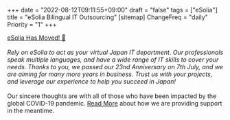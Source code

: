 +++
date = "2022-08-12T09:11:55+09:00"
draft = "false"
tags = ["eSolia"]
title = "eSolia Bilingual IT Outsourcing"
[sitemap]
  ChangeFreq = "daily"
  Priority = "1"
+++

<!-- <span class="tag is-danger is-large">On Holiday through 4 Jan 2021. Happy New Year! 🇯🇵㊗️</span><br><br> -->
<!-- <span class="tag is-danger is-large">On Holiday through 16 Aug 2022. Happy Obon Week! 🇯🇵🪷</span><br> -->
<a href="/post/20210222-esolia-office-move-to-shiodome/" class="button is-danger is-size-6-mobile is-medium">eSolia Has Moved! 🎉</a><br><br>
<i>Rely on eSolia to act as your virtual Japan IT department. Our professionals speak multiple languages, and have a wide range of IT skills to cover your needs. Thanks to you, we passed our <span class="has-text-esolia-yellow-2">23nd Anniversary</span> on 7th July, and we are aiming for many more years in business. Trust us with your projects, and leverage our experience to help you succeed in Japan!</i> <br><br>
Our sincere thoughts are with all of those who have been impacted by the global COVID-19 pandemic. [Read More](/post/covid-19-state-of-emergency-4/) about how we are providing support in the meantime.  
